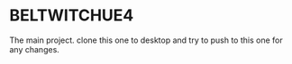 # BELTWITCHUE4
The main project. clone this one to desktop and try to push to this one for any changes.
